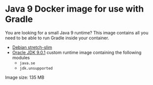 # Java 9 Docker image for use with Gradle

You are looking for a small Java 9 runtime? This image contains all you need to be able to run Gradle inside your container.

- [Debian stretch-slim](https://hub.docker.com/_/debian/)
- [Oracle JDK 9.0.1](http://www.oracle.com/technetwork/java/javase/downloads/jdk9-downloads-3848520.html) custom runtime image containing the following modules
  - `java.se`
  - `jdk.unsupported`

Image size: 135 MB
